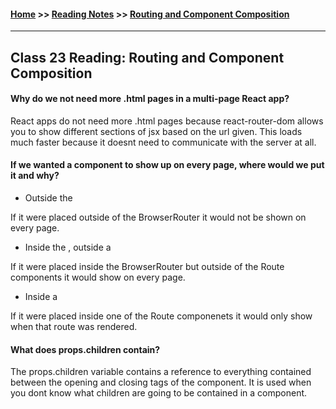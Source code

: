 #### [Home](https://joelmwatson.github.io) >> [Reading Notes](https://joelmwatson.github.io/reading-notes) >> [Routing and Component Composition](https://JoelMWatson.github.io/reading-notes/class-24-reading)

---

## Class 23 Reading: Routing and Component Composition

#### Why do we not need more .html pages in a multi-page React app?

React apps do not need more .html pages because react-router-dom allows you to show
different sections of jsx based on the url given. This loads much faster because
it doesnt need to communicate with the server at all.

#### If we wanted a component to show up on every page, where would we put it and why?

- Outside the <BrowserRouter/>

If it were placed outside of the BrowserRouter it would not be shown on every page.

- Inside the <BrowserRouter />, outside a <Route />

If it were placed inside the BrowserRouter but outside of the Route components it
would show on every page.

- Inside a <Route />

If it were placed inside one of the Route componenets it would only show when that
route was rendered.

#### What does props.children contain?

The props.children variable contains a reference to everything contained between
the opening and closing tags of the component. It is used when you dont know what
children are going to be contained in a component.
